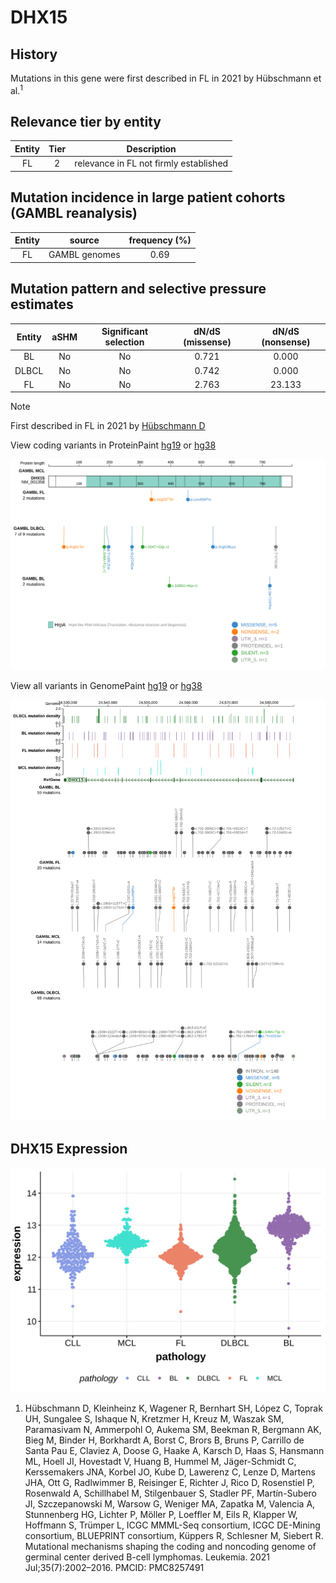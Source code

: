 # DHX15
## History
Mutations in this gene were first described in FL in 2021 by Hübschmann et al.<sup>1</sup>

## Relevance tier by entity

|Entity|Tier|Description                           |
|:------:|:----:|--------------------------------------|
|FL    |2   |relevance in FL not firmly established|

## Mutation incidence in large patient cohorts (GAMBL reanalysis)

|Entity|source       |frequency (%)|
|:------:|:-------------:|:-------------:|
|FL    |GAMBL genomes|0.69         |

## Mutation pattern and selective pressure estimates

|Entity|aSHM|Significant selection|dN/dS (missense)|dN/dS (nonsense)|
|:------:|:----:|:---------------------:|:----------------:|:----------------:|
|BL    |No  |No                   |0.721           | 0.000          |
|DLBCL |No  |No                   |0.742           | 0.000          |
|FL    |No  |No                   |2.763           |23.133          |


> [!NOTE]
> First described in FL in 2021 by [Hübschmann D](https://pubmed.ncbi.nlm.nih.gov/33953289)


View coding variants in ProteinPaint [hg19](https://morinlab.github.io/LLMPP/GAMBL/DHX15_protein.html)  or [hg38](https://morinlab.github.io/LLMPP/GAMBL/DHX15_protein_hg38.html)

![image](images/proteinpaint/DHX15_NM_001358.svg)

View all variants in GenomePaint [hg19](https://morinlab.github.io/LLMPP/GAMBL/DHX15.html)  or [hg38](https://morinlab.github.io/LLMPP/GAMBL/DHX15_hg38.html)

![image](images/proteinpaint/DHX15.svg)
## DHX15 Expression
![image](images/gene_expression/DHX15_by_pathology.svg)
1.  Hübschmann D, Kleinheinz K, Wagener R, Bernhart SH, López C, Toprak UH, Sungalee S, Ishaque N, Kretzmer H, Kreuz M, Waszak SM, Paramasivam N, Ammerpohl O, Aukema SM, Beekman R, Bergmann AK, Bieg M, Binder H, Borkhardt A, Borst C, Brors B, Bruns P, Carrillo de Santa Pau E, Claviez A, Doose G, Haake A, Karsch D, Haas S, Hansmann ML, Hoell JI, Hovestadt V, Huang B, Hummel M, Jäger-Schmidt C, Kerssemakers JNA, Korbel JO, Kube D, Lawerenz C, Lenze D, Martens JHA, Ott G, Radlwimmer B, Reisinger E, Richter J, Rico D, Rosenstiel P, Rosenwald A, Schillhabel M, Stilgenbauer S, Stadler PF, Martín-Subero JI, Szczepanowski M, Warsow G, Weniger MA, Zapatka M, Valencia A, Stunnenberg HG, Lichter P, Möller P, Loeffler M, Eils R, Klapper W, Hoffmann S, Trümper L, ICGC MMML-Seq consortium, ICGC DE-Mining consortium, BLUEPRINT consortium, Küppers R, Schlesner M, Siebert R. Mutational mechanisms shaping the coding and noncoding genome of germinal center derived B-cell lymphomas. Leukemia. 2021 Jul;35(7):2002–2016. PMCID: PMC8257491


<!-- ORIGIN: hubschmannMutationalMechanismsShaping2021b -->
<!-- FL: hubschmannMutationalMechanismsShaping2021b -->
